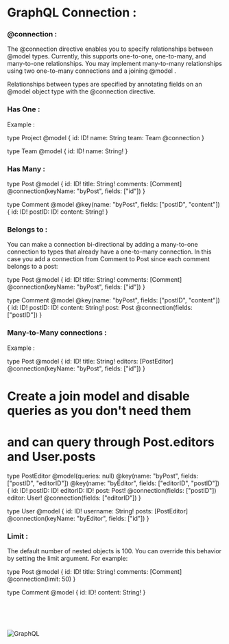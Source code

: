 # GraphQL Connection : 

### @connection : 
The @connection directive enables you to specify relationships between @model types. Currently, this supports one-to-one, one-to-many, and many-to-one relationships. You may implement many-to-many relationships using two one-to-many connections and a joining @model .

Relationships between types are specified by annotating fields on an @model object type with the @connection directive. 

### Has One :

Example : 

type Project @model {
  id: ID!
  name: String
  team: Team @connection
}

type Team @model {
  id: ID!
  name: String!
}


### Has Many : 

type Post @model {
  id: ID!
  title: String!
  comments: [Comment] @connection(keyName: "byPost", fields: ["id"])
}

type Comment @model
  @key(name: "byPost", fields: ["postID", "content"]) {
  id: ID!
  postID: ID!
  content: String!
}



### Belongs to : 
You can make a connection bi-directional by adding a many-to-one connection to types that already have a one-to-many connection. In this case you add a connection from Comment to Post since each comment belongs to a post:

type Post @model {
  id: ID!
  title: String!
  comments: [Comment] @connection(keyName: "byPost", fields: ["id"])
}

type Comment @model
  @key(name: "byPost", fields: ["postID", "content"]) {
  id: ID!
  postID: ID!
  content: String!
  post: Post @connection(fields: ["postID"])
}



### Many-to-Many connections :

Example : 

type Post @model {
  id: ID!
  title: String!
  editors: [PostEditor] @connection(keyName: "byPost", fields: ["id"])
}

# Create a join model and disable queries as you don't need them
# and can query through Post.editors and User.posts
type PostEditor
  @model(queries: null)
  @key(name: "byPost", fields: ["postID", "editorID"])
  @key(name: "byEditor", fields: ["editorID", "postID"]) {
  id: ID!
  postID: ID!
  editorID: ID!
  post: Post! @connection(fields: ["postID"])
  editor: User! @connection(fields: ["editorID"])
}

type User @model {
  id: ID!
  username: String!
  posts: [PostEditor] @connection(keyName: "byEditor", fields: ["id"])
}




### Limit : 

The default number of nested objects is 100. You can override this behavior by setting the limit argument. For example:

type Post @model {
  id: ID!
  title: String!
  comments: [Comment] @connection(limit: 50)
}

type Comment @model {
  id: ID!
  content: String!
}




<br><br><br>

![GraphQL](https://www.interventure.info/wp-content/uploads/2021/04/GraphQL-at-Redbox-2.jpg)